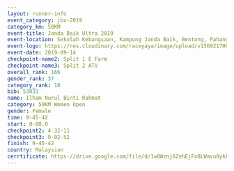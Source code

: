 ```yaml
---
layout: runner-info 
event_category: jbu-2019 
category_km: 50KM 
event-title: Janda Baik Ultra 2019
event-location: Sekolah Kebangsaan, Kampung Janda Baik, Bentong, Pahang, Malaysia 
event-logo: https://res.cloudinary.com/raceyaya/image/upload/v1569217009/logo/janda-baik_vch1pc.jpg 
event-date: 2019-09-14 
checkpoint-name2: Split 1 E Farm 
checkpoint-name3: Split 2 ATV 
overall_rank: 166
gender_rank: 37
category_rank: 18
bib: 53033
name: Ilham Nurul Binti Rahmat
category: 50KM Women Open
gender: Female
time: 9-45-42
start: 0-00.0
checkpoint2: 4-32-11
checkpoint3: 9-02-52
finish: 9-45-42
country: Malaysian
cerrtificate: https-//drive.google.com/file/d/1wOWznj6ZehEjFoBLWavu8ykkBEFEG8Nj/view?usp=sharing
---
```

